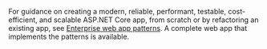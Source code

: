 For guidance on creating a modern, reliable, performant, testable, cost-efficient, and scalable ASP.NET Core app, from scratch or by refactoring an existing app, see [Enterprise web app patterns](/azure/architecture/web-apps/guides/enterprise-app-patterns/overview). A complete web app that implements the patterns is available.
